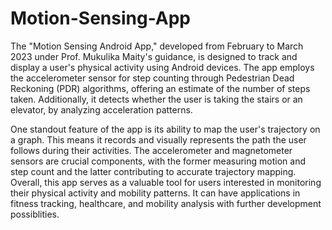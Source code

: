 # Motion-Sensing-App
The "Motion Sensing Android App," developed from February to March 2023 under Prof. Mukulika Maity's guidance, is designed to track and display a user's physical activity using Android devices. The app employs the accelerometer sensor for step counting through Pedestrian Dead Reckoning (PDR) algorithms, offering an estimate of the number of steps taken. Additionally, it detects whether the user is taking the stairs or an elevator, by analyzing acceleration patterns.

One standout feature of the app is its ability to map the user's trajectory on a graph. This means it records and visually represents the path the user follows during their activities. The accelerometer and magnetometer sensors are crucial components, with the former measuring motion and step count and the latter contributing to accurate trajectory mapping. Overall, this app serves as a valuable tool for users interested in monitoring their physical activity and mobility patterns. It can have applications in fitness tracking, healthcare, and mobility analysis with further development possiblities.
